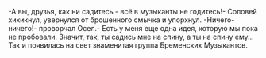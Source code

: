   -А вы, друзья, как ни садитесь - всё в музыканты не годитесь!- Соловей хихикнул, увернулся от брошенного смычка и упорхнул.
-Ничего-ничего!- проворчал Осел.- Есть у меня еще одна идея, которую мы пока не пробовали. Значит, так, ты садись мне на спину, а ты на спину ему...
Так и появилась на свет знаменитая группа Бременских Музыкантов.    